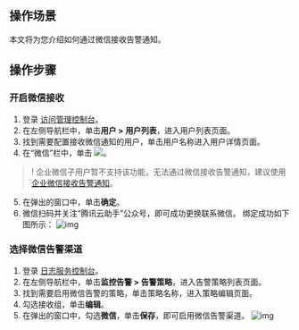 ## 操作场景

本文将为您介绍如何通过微信接收告警通知。

## 操作步骤

### 开启微信接收

1. 登录 [访问管理控制台](https://console.cloud.tencent.com/cam)。
2. 在左侧导航栏中，单击**用户 > 用户列表**，进入用户列表页面。
3. 找到需要配置接收微信通知的用户，单击用户名称进入用户详情页面。
4. 在“微信”栏中，单击 ![](https://main.qcloudimg.com/raw/2aa3f1ffbeed26a8462bf74fc15a7111.png)。
>! 企业微信子用户暂不支持该功能，无法通过微信接收告警通知，建议使用 [企业微信接收告警通知](https://cloud.tencent.com/document/product/614/51746)。
5. 在弹出的窗口中，单击**确定**。
6. 微信扫码并关注“腾讯云助手”公众号，即可成功更换联系微信。
绑定成功如下图所示：
![img](https://main.qcloudimg.com/raw/749b2934856c58ea0449d312f3dfd2bb.png)

### 选择微信告警渠道

1. 登录 [日志服务控制台](https://console.cloud.tencent.com/cls/monitor/notice/create)。
2. 在左侧导航栏中，单击**监控告警 > 告警策略**，进入告警策略列表页面。
3. 找到需要启用微信告警的策略，单击策略名称，进入策略编辑页面。
4. 勾选接收组，单击**编辑**。
5. 在弹出的窗口中，勾选**微信**，单击**保存**，即可启用微信告警渠道。
![img](https://main.qcloudimg.com/raw/3f2e23508432927e9ccb16ef2bd79b85.png)


